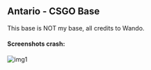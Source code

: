  ## Antario - CSGO Base

This base is NOT my base, all credits to Wando.

#### Screenshots crash:

![img1](https://i.gyazo.com/9d8a717ca9f677e2c2f2f3b7b09eeb02.png)
